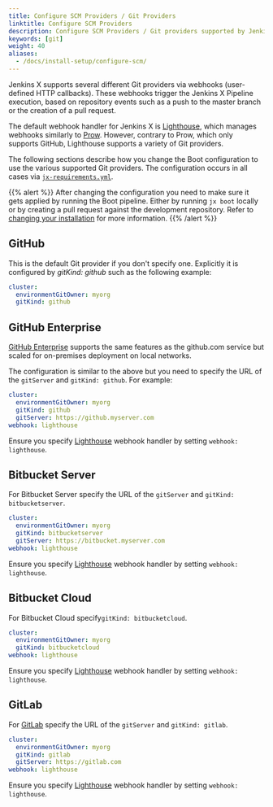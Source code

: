 ```yaml
---
title: Configure SCM Providers / Git Providers
linktitle: Configure SCM Providers
description: Configure SCM Providers / Git providers supported by Jenkins X
keywords: [git]
weight: 40
aliases:
  - /docs/install-setup/configure-scm/
---
```


Jenkins X supports several different Git providers via webhooks (user-defined HTTP callbacks).
These webhooks trigger the Jenkins X Pipeline execution, based on repository events such as a push to the master branch or the creation of a pull request.

The default webhook handler for Jenkins X is [Lighthouse](/docs/reference/components/lighthouse/), which manages webhooks similarly to [Prow](https://github.com/kubernetes/test-infra/tree/master/prow).
However, contrary to Prow, which only supports GitHub, Lighthouse supports a variety of Git providers.

The following sections describe how you change the Boot configuration to use the various supported Git providers.
The configuration occurs in all cases via [`jx-requirements.yml`](/docs/install-setup/installing/boot/#requirements).

{{% alert %}}
After changing the configuration you need to make sure it gets applied by running the Boot pipeline.
Either by running `jx boot` locally or by creating a pull request against the development repository.
Refer to [changing your installation](/docs/install-setup/installing/boot/#changing-your-installation) for more information.
{{% /alert %}}

## GitHub

This is the default Git provider if you don't specify one.
Explicitly it is configured by _gitKind: github_ such as the following example:

```yaml
cluster:
  environmentGitOwner: myorg
  gitKind: github
```

## GitHub Enterprise

[GitHub Enterprise](https://github.com/enterprise) supports the same features as the github.com service but scaled for on-premises deployment on local networks.

The configuration is similar to the above but you need to specify the URL of the `gitServer` and `gitKind: github`.
For example:

```yaml
cluster:
  environmentGitOwner: myorg
  gitKind: github
  gitServer: https://github.myserver.com
webhook: lighthouse
```

Ensure you specify [Lighthouse](/docs/install-setup/installing/boot/webhooks/#lighthouse) webhook handler by setting `webhook: lighthouse`.

## Bitbucket Server

For Bitbucket Server specify the URL of the `gitServer` and `gitKind: bitbucketserver`.

```yaml
cluster:
  environmentGitOwner: myorg
  gitKind: bitbucketserver
  gitServer: https://bitbucket.myserver.com
webhook: lighthouse
```

Ensure you specify [Lighthouse](/docs/install-setup/installing/boot/webhooks/#lighthouse) webhook handler by setting `webhook: lighthouse`.

## Bitbucket Cloud

For Bitbucket Cloud specify`gitKind: bitbucketcloud`.

```yaml
cluster:
  environmentGitOwner: myorg
  gitKind: bitbucketcloud
webhook: lighthouse
```

Ensure you specify [Lighthouse](/docs/install-setup/installing/boot/webhooks/#lighthouse) webhook handler by setting `webhook: lighthouse`.

## GitLab

For [GitLab](https://about.gitlab.com/stages-devops-lifecycle/source-code-management/) specify the URL of the `gitServer` and `gitKind: gitlab`.

```yaml
cluster:
  environmentGitOwner: myorg
  gitKind: gitlab
  gitServer: https://gitlab.com
webhook: lighthouse
```

Ensure you specify [Lighthouse](/docs/install-setup/installing/boot/webhooks/#lighthouse) webhook handler by setting `webhook: lighthouse`.
